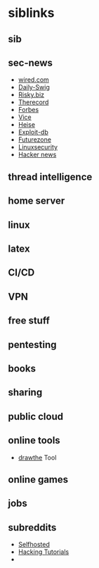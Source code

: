 # siblinks

## sib

## sec-news
* [wired.com](https://www.wired.com/category/security/)
* [Daily-Swig](https://portswigger.net/daily-swig)
* [Risky.biz](https://risky.biz/)
* [Therecord](https://therecord.media/news/cybercrime/)
* [Forbes](https://www.forbes.com/)
* [Vice](https://www.vice.com/en/section/tech)
* [Heise](https://www.heise.de/security/)
* [Exploit-db](https://www.exploit-db.com/)
* [Futurezone](https://futurezone.at/)
* [Linuxsecurity](https://linuxsecurity.com)
* [Hacker news](https://news.ycombinator.com/)

## thread intelligence

## home server

## linux

## latex

## CI/CD

## VPN

## free stuff

## pentesting

## books

## sharing

## public cloud

## online tools
* [drawthe](http://go.drawthe.net/) Tool 
## online games

## jobs

## subreddits
* [Selfhosted](https://www.reddit.com/r/selfhosted/)
* [Hacking Tutorials](https://www.reddit.com/r/Hacking_Tutorials/)
* 
